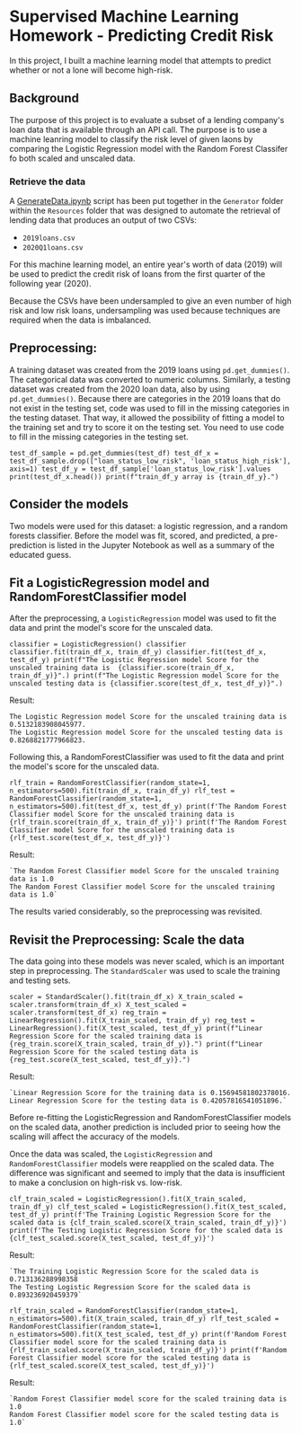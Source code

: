 # Supervised Machine Learning Homework - Predicting Credit Risk

In this project, I built a machine learning model that attempts to predict whether or not a lone will become high-risk. 

## Background

The purpose of this project is to evaluate a subset of a lending company's loan data that is available through an API call.  The purpose is to use a machine leanring model to classify the risk level of given laons by comparing the Logistic Regression model with the Random Forest Classifer fo both scaled and unscaled data.  

### Retrieve the data

A [GenerateData.ipynb](/Resources/Generator/GenerateData.ipynb) script has been put together in the `Generator` folder within the `Resources` folder that was designed to automate the retrieval of lending data that produces an output of two CSVs: 

* `2019loans.csv`
* `2020Q1loans.csv`

For this machine learning model, an entire year's worth of data (2019) will be used to predict the credit risk of loans from the first quarter of the following year (2020).

Because the CSVs have been undersampled to give an even number of high risk and low risk loans, undersampling was used because techniques are required when the data is imbalanced. 

## Preprocessing: 

A training dataset was created from the 2019 loans using `pd.get_dummies()`.  The categorical data was converted to numeric columns. Similarly, a testing dataset was created from the 2020 loan data, also by using `pd.get_dummies()`. Because there are categories in the 2019 loans that do not exist in the testing set, code was used to fill in the missing categories in the testing dataset.  That way, it allowed the possibility of fitting a model to the training set and try to score it on the testing set. You need to use code to fill in the missing categories in the testing set. 

`test_df_sample = pd.get_dummies(test_df)
test_df_x = test_df_sample.drop(["loan_status_low_risk", 'loan_status_high_risk'], axis=1)
test_df_y = test_df_sample['loan_status_low_risk'].values
print(test_df_x.head())
print(f"train_df_y array is {train_df_y}.")`


## Consider the models

Two models were used for this dataset: a logistic regression, and a random forests classifier. Before the model was fit, scored, and predicted, a pre-prediction is listed in the Jupyter Notebook as well as a summary of the educated guess. 


## Fit a LogisticRegression model and RandomForestClassifier model

After the preprocessing, a `LogisticRegression` model was used to fit the data and print the model's score for the unscaled data.  

`classifier = LogisticRegression()
classifier
classifier.fit(train_df_x, train_df_y)
classifier.fit(test_df_x, test_df_y)
print(f"The Logistic Regression model Score for the unscaled training data is  {classifier.score(train_df_x, train_df_y)}".)
print(f"The Logistic Regression model Score for the unscaled testing data is {classifier.score(test_df_x, test_df_y)}".)`


Result:  

    The Logistic Regression model Score for the unscaled training data is 0.5132183908045977.
    The Logistic Regression model Score for the unscaled testing data is  0.8268821777966823.


Following this, a RandomForestClassifier was used to fit the data and print the model's score for the unscaled data.


`rlf_train = RandomForestClassifier(random_state=1, n_estimators=500).fit(train_df_x, train_df_y)
rlf_test = RandomForestClassifier(random_state=1, n_estimators=500).fit(test_df_x, test_df_y)
print(f'The Random Forest Classifier model Score for the unscaled training data is {rlf_train.score(train_df_x, train_df_y)}')
print(f'The Random Forest Classifier model Score for the unscaled training data is {rlf_test.score(test_df_x, test_df_y)}')`


Result:

    `The Random Forest Classifier model Score for the unscaled training data is 1.0
    The Random Forest Classifier model Score for the unscaled training data is 1.0`


The results varied considerably, so the preprocessing was revisited.

## Revisit the Preprocessing: Scale the data

The data going into these models was never scaled, which is an important step in preprocessing. The `StandardScaler` was used to scale the training and testing sets. 

`scaler = StandardScaler().fit(train_df_x)
X_train_scaled = scaler.transform(train_df_x)
X_test_scaled = scaler.transform(test_df_x)
reg_train = LinearRegression().fit(X_train_scaled, train_df_y)
reg_test = LinearRegression().fit(X_test_scaled, test_df_y)
print(f"Linear Regression Score for the scaled training data is {reg_train.score(X_train_scaled, train_df_y)}.")
print(f"Linear Regression Score for the scaled testing data is {reg_test.score(X_test_scaled, test_df_y)}.")`


Result:

    `Linear Regression Score for the training data is 0.15694581802378016.
    Linear Regression Score for the testing data is 0.42057816541051896.`


Before re-fitting the LogisticRegression and RandomForestClassifier models on the scaled data, another prediction is included prior to seeing how the scaling will affect the accuracy of the models.  

Once the data was scaled, the `LogisticRegression` and `RandomForestClassifier` models were reapplied on the scaled data. The difference was significant and seemed to imply that the data is insufficient to make a conclusion on high-risk vs. low-risk.

`clf_train_scaled = LogisticRegression().fit(X_train_scaled, train_df_y)
clf_test_scaled = LogisticRegression().fit(X_test_scaled, test_df_y)
print(f'The Training Logistic Regression Score for the scaled data is {clf_train_scaled.score(X_train_scaled, train_df_y)}')
print(f'The Testing Logistic Regression Score for the scaled data is {clf_test_scaled.score(X_test_scaled, test_df_y)}')`


Result:

    `The Training Logistic Regression Score for the scaled data is 0.713136288998358
    The Testing Logistic Regression Score for the scaled data is 0.893236920459379`


`rlf_train_scaled = RandomForestClassifier(random_state=1, n_estimators=500).fit(X_train_scaled, train_df_y)
rlf_test_scaled = RandomForestClassifier(random_state=1, n_estimators=500).fit(X_test_scaled, test_df_y)
print(f'Random Forest Classifier model score for the scaled training data is {rlf_train_scaled.score(X_train_scaled, train_df_y)}')
print(f'Random Forest Classifier model score for the scaled testing data is {rlf_test_scaled.score(X_test_scaled, test_df_y)}')`


Result:

    `Random Forest Classifier model score for the scaled training data is 1.0
    Random Forest Classifier model score for the scaled testing data is 1.0`